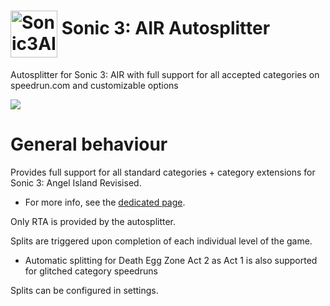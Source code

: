 <h1> <img src="https://raw.githubusercontent.com/SonicSpeedrunning/LiveSplit.Sonic3AIR_wasm/main/Sonic3Logo.png" alt="Sonic3AIR" height="75" align="middle" /> Sonic 3: AIR Autosplitter</h1>

Autosplitter for Sonic 3: AIR with full support for all accepted categories on speedrun.com and customizable options

<img src="https://raw.githubusercontent.com/SonicSpeedrunning/LiveSplit.Sonic3AIR_wasm/main/settings.png">

# General behaviour

Provides full support for all standard categories + category extensions for Sonic 3: Angel Island Revisised.
- For more info, see the <a href="https://www.speedrun.com/s3air">dedicated page</a>.

Only RTA is provided by the autosplitter.

Splits are triggered upon completion of each individual level of the game.
- Automatic splitting for Death Egg Zone Act 2 as Act 1 is also supported for glitched category speedruns

Splits can be configured in settings.
